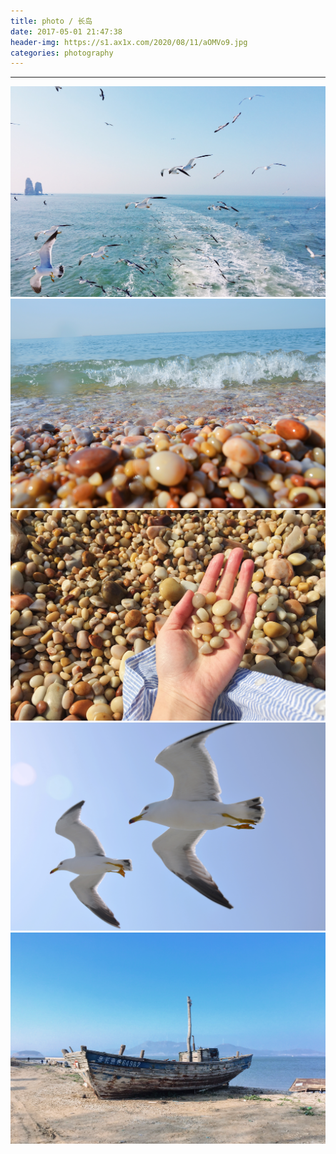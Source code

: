 ```yaml
---
title: photo / 长岛
date: 2017-05-01 21:47:38
header-img: https://s1.ax1x.com/2020/08/11/aOMVo9.jpg
categories: photography
---
```


-------------------

![](190724-1/01.jpg)
![](190724-1/02.jpg)
![](190724-1/03.jpg)
![](190724-1/04.jpg)
![](190724-1/05.jpg)

